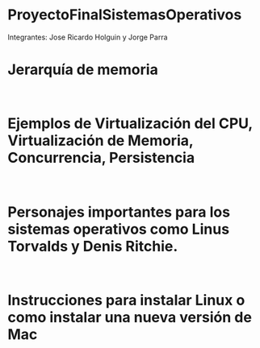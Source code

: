 # ProyectoFinalSistemasOperativos
Integrantes: Jose Ricardo Holguin y Jorge Parra

# Jerarquía de memoria<br><br>

# Ejemplos de Virtualización del CPU, Virtualización de Memoria, Concurrencia, Persistencia<br><br>

# Personajes importantes para los sistemas operativos como Linus Torvalds y Denis Ritchie.<br><br>

# Instrucciones para instalar Linux o como instalar una nueva versión de Mac<br><br>
